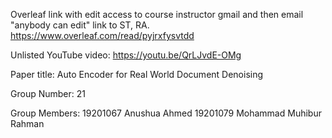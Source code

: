 Overleaf link with edit access to course instructor gmail and then email "anybody can edit" link to ST, RA. https://www.overleaf.com/read/pyjrxfysvtdd

Unlisted YouTube video: https://youtu.be/QrLJvdE-OMg

Paper title: Auto Encoder for Real World Document Denoising

Group Number: 21

Group Members: 19201067 Anushua Ahmed 19201079 Mohammad Muhibur Rahman
